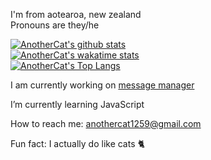 I'm from aotearoa, new zealand  
Pronouns are they/he

[![AnotherCat's github stats](https://github-readme-stats.vercel.app/api?username=AnotherCat&count_private=true&show_icons=true&theme=dark)](https://github.com/AnotherCat)  
[![AnotherCat's wakatime stats](https://github-readme-stats.vercel.app/api/wakatime?username=AnotherCat&theme=dark)](https://wakatime.com/@AnotherCat)  
[![AnotherCat's Top Langs](https://github-readme-stats.vercel.app/api/top-langs/?username=AnotherCat&theme=dark)](https://github.com/AnotherCat)  

I am currently working on [message manager](https://github.com/message-manager-discord/bot)

I’m currently learning JavaScript

How to reach me: anothercat1259@gmail.com

Fun fact: I actually do like cats 🐈
<!--
**AnotherCat/AnotherCat** is a ✨ _special_ ✨ repository because its `README.md` (this file) appears on your GitHub profile.

Here are some ideas to get you started:

- 🔭 I’m currently working on ...
- 🌱 
- 👯 I’m looking to collaborate on ...
- 🤔 I’m looking for help with ...
- 💬 Ask me about ...
- 📫 How to reach me: ...
- 😄 Pronouns: ...
- ⚡ Fun fact: ...
-->
